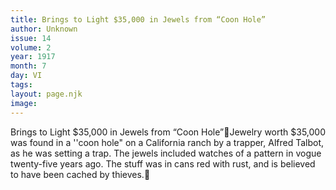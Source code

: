 ```yaml
---
title: Brings to Light $35,000 in Jewels from “Coon Hole”
author: Unknown
issue: 14
volume: 2
year: 1917
month: 7
day: VI
tags:
layout: page.njk
image:
---
```

Brings to Light $35,000 in Jewels from “Coon Hole”Jewelry worth $35,000 was found in a ''coon hole" on a California ranch by a trapper, Alfred Talbot, as he was setting a trap. The jewels included watches of a pattern in vogue twenty-five years ago. The stuff was in cans red with rust, and is believed to have been cached by thieves.
